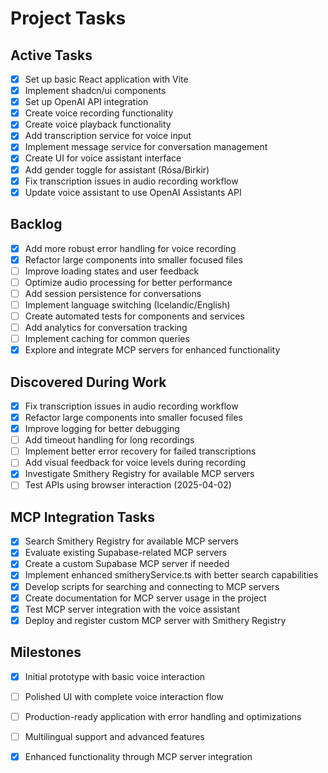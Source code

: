 
# Project Tasks

## Active Tasks
- [x] Set up basic React application with Vite
- [x] Implement shadcn/ui components
- [x] Set up OpenAI API integration
- [x] Create voice recording functionality
- [x] Create voice playback functionality
- [x] Add transcription service for voice input
- [x] Implement message service for conversation management
- [x] Create UI for voice assistant interface
- [x] Add gender toggle for assistant (Rósa/Birkir)
- [x] Fix transcription issues in audio recording workflow
- [x] Update voice assistant to use OpenAI Assistants API

## Backlog
- [x] Add more robust error handling for voice recording
- [x] Refactor large components into smaller focused files
- [ ] Improve loading states and user feedback
- [ ] Optimize audio processing for better performance
- [ ] Add session persistence for conversations
- [ ] Implement language switching (Icelandic/English)
- [ ] Create automated tests for components and services
- [ ] Add analytics for conversation tracking
- [ ] Implement caching for common queries
- [x] Explore and integrate MCP servers for enhanced functionality

## Discovered During Work
- [x] Fix transcription issues in audio recording workflow
- [x] Refactor large components into smaller focused files
- [x] Improve logging for better debugging
- [ ] Add timeout handling for long recordings
- [ ] Implement better error recovery for failed transcriptions
- [ ] Add visual feedback for voice levels during recording
- [x] Investigate Smithery Registry for available MCP servers
- [ ] Test APIs using browser interaction (2025-04-02)

## MCP Integration Tasks
- [x] Search Smithery Registry for available MCP servers
- [x] Evaluate existing Supabase-related MCP servers
- [x] Create a custom Supabase MCP server if needed
- [x] Implement enhanced smitheryService.ts with better search capabilities
- [x] Develop scripts for searching and connecting to MCP servers
- [x] Create documentation for MCP server usage in the project
- [x] Test MCP server integration with the voice assistant
- [x] Deploy and register custom MCP server with Smithery Registry

## Milestones
- [x] Initial prototype with basic voice interaction
- [ ] Polished UI with complete voice interaction flow
- [ ] Production-ready application with error handling and optimizations
- [ ] Multilingual support and advanced features
- [x] Enhanced functionality through MCP server integration

